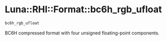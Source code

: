 # Luna::RHI::Format::bc6h_rgb_ufloat

```c++
bc6h_rgb_ufloat
```

BC6H compressed format with four unsigned floating-point components. 

